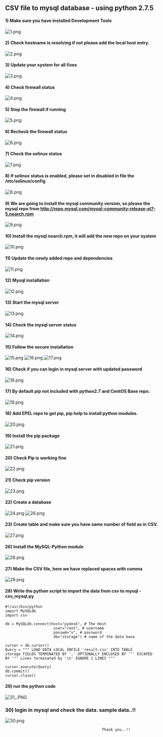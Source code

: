 ## CSV file to mysql database - using python 2.7.5
#### 1) Make sure you have installed Development Tools
![1.png](1.png?raw=true "Title")

#### 2) Check hostname is resolving if not please add the local host entry.
![2.png](2.png?raw=true "Title")

#### 3) Update your system for all fixes
![3.png](3.png?raw=true "Title")

#### 4) Check firewall status
![4.png](4.png?raw=true "Title")

#### 5) Stop the firewall if running
![5.png](5.png?raw=true "Title")

#### 6) Recheck the firewall status
![6.png](6.png?raw=true "Title")

#### 7) Check the selinux status
![7.png](7.png?raw=true "Title")

#### 8) If selinux status is enabled, please set in disabled in file the /etc/selinux/config
![8.png](8.png?raw=true "Title")

#### 9) We are going to install the mysql community version, so please the mysql repo from http://repo.mysql.com/mysql-community-release-el7-5.noarch.rpm
![9.png](9.png?raw=true "Title")

#### 10) Install the mysql noarch.rpm, it will add the new repo on your system
![10.png](10.png?raw=true "Title")

#### 11) Update the newly added repo and dependencies
![11.png](11.png?raw=true "Title")

#### 12) Mysql installation
![12.png](12.png?raw=true "Title")

#### 13) Start the mysql server
![13.png](13.png?raw=true "Title")

#### 14) Check the mysql server status
![14.png](14.png?raw=true "Title")

#### 15) Follow the secure installation
![15.png](15.png?raw=true "Title")
![16.png](16.png?raw=true "Title")
![17.png](17.png?raw=true "Title")

#### 16) Check if you can login in mysql server with updated password
![18.png](18.png?raw=true "Title")

#### 17) By default pip not included with python2.7 and CentOS Base repo.
![19.png](19.png?raw=true "Title")

#### 18) Add EPEL repo to get pip, pip help to install python modules.
![20.png](20.png?raw=true "Title")

#### 19) Install the pip package
![21.png](21.png?raw=true "Title")

#### 20) Check Pip is working fine
![22.png](22.png?raw=true "Title")

#### 21) Check pip version 
![23.png](23.png?raw=true "Title")

#### 22) Create a database
![24.png](24.png?raw=true "Title")
![26.png](26.png?raw=true "Title")

#### 23) Create table and make sure you have same number of field as in  CSV.
![27.png](27.png?raw=true "Title")

#### 26) Install the MySQL-Python module
![28.png](28.png?raw=true "Title")

#### 27) Make the CSV file, here we have replaced spaces with comma
![29.png](29.png?raw=true "Title")

#### 28) Write the python script to import the data from csv to mysql - csv_mysql.py
    #!/usr/bin/python
    import MySQLdb
    import csv

    db = MySQLdb.connect(host="pydesk", # The Host
                          user="root", # username
                          passwd="x", # password
                          db="storage") # name of the data base

    cursor = db.cursor()
    Query = """ LOAD DATA LOCAL INFILE 'result.csv' INTO TABLE
    storage FIELDS TERMINATED BY ',' OPTIONALLY ENCLOSED BY '"' ESCAPED
    BY '"' Lines terminated by '\n' IGNORE 1 LINES """

    cursor.execute(Query)
    db.commit()
    cursor.close()

#### 29) run the python code
![31_.PNG](31.PNG?raw=true "Title")

### 30) login in mysql and check the data. sample data..!!
![30.png](30.png?raw=true "Title")

                                                Thank you..!!
